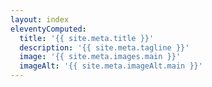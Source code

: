 ```yaml
---
layout: index
eleventyComputed:
  title: '{{ site.meta.title }}'
  description: '{{ site.meta.tagline }}'
  image: '{{ site.meta.images.main }}'
  imageAlt: '{{ site.meta.imageAlt.main }}'
---
```

